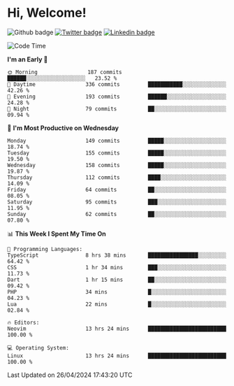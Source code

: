   # Hi, Welcome!
  ![Github badge](https://img.shields.io/github/followers/kraken-afk.svg?style=social&label=Follow&maxAge=2592000)
  [![Twitter badge](https://img.shields.io/badge/-Twitter-00acee?style=flat-square&logo=Twitter&logoColor=white)](https://twitter.com/trshppl)
  [![Linkedin badge](https://img.shields.io/badge/LinkedIn-0077B5?style=flat-square&logo=linkedin&logoColor=white)](https://www.linkedin.com/in/noveanrer)
<!--START_SECTION:waka-->
![Code Time](http://img.shields.io/badge/Code%20Time-162%20hrs%2030%20mins-blue)

**I'm an Early 🐤** 

```text
🌞 Morning                187 commits         ██████░░░░░░░░░░░░░░░░░░░   23.52 % 
🌆 Daytime                336 commits         ███████████░░░░░░░░░░░░░░   42.26 % 
🌃 Evening                193 commits         ██████░░░░░░░░░░░░░░░░░░░   24.28 % 
🌙 Night                  79 commits          ██░░░░░░░░░░░░░░░░░░░░░░░   09.94 % 
```
📅 **I'm Most Productive on Wednesday** 

```text
Monday                   149 commits         █████░░░░░░░░░░░░░░░░░░░░   18.74 % 
Tuesday                  155 commits         █████░░░░░░░░░░░░░░░░░░░░   19.50 % 
Wednesday                158 commits         █████░░░░░░░░░░░░░░░░░░░░   19.87 % 
Thursday                 112 commits         ████░░░░░░░░░░░░░░░░░░░░░   14.09 % 
Friday                   64 commits          ██░░░░░░░░░░░░░░░░░░░░░░░   08.05 % 
Saturday                 95 commits          ███░░░░░░░░░░░░░░░░░░░░░░   11.95 % 
Sunday                   62 commits          ██░░░░░░░░░░░░░░░░░░░░░░░   07.80 % 
```


📊 **This Week I Spent My Time On** 

```text
💬 Programming Languages: 
TypeScript               8 hrs 38 mins       ████████████████░░░░░░░░░   64.42 % 
CSS                      1 hr 34 mins        ███░░░░░░░░░░░░░░░░░░░░░░   11.73 % 
Dart                     1 hr 15 mins        ██░░░░░░░░░░░░░░░░░░░░░░░   09.42 % 
PHP                      34 mins             █░░░░░░░░░░░░░░░░░░░░░░░░   04.23 % 
Lua                      22 mins             █░░░░░░░░░░░░░░░░░░░░░░░░   02.84 % 

🔥 Editors: 
Neovim                   13 hrs 24 mins      █████████████████████████   100.00 % 

💻 Operating System: 
Linux                    13 hrs 24 mins      █████████████████████████   100.00 % 
```


 Last Updated on 26/04/2024 17:43:20 UTC
<!--END_SECTION:waka-->